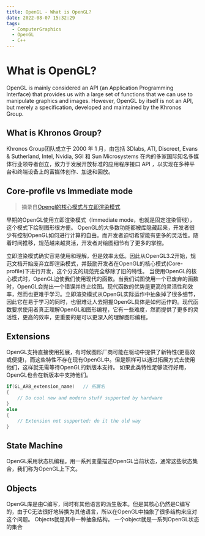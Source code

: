 ```yaml
---
title: OpenGL - What is OpenGL?
date: 2022-08-07 15:32:29
tags:
  - ComputerGraphics
  - OpenGL
  - C++
---
```


# What is OpenGL?

OpenGL is mainly considered an API (an Application Programming Interface) that provides us with a large set of functions that we can use to manipulate graphics and images. However, OpenGL by itself is not an API, but merely a specification, developed and maintained by the Khronos Group.

## What is Khronos Group?

Khronos Group团队成立于 2000 年 1 月，由包括 3Dlabs, ATI, Discreet, Evans & Sutherland, Intel, Nvidia, SGI 和 Sun Microsystems 在内的多家国际知名多媒体行业领导者创立，致力于发展开放标准的应用程序接口 API ，以实现在多种平台和终端设备上的富媒体创作、加速和回放。

## Core-profile vs Immediate mode

> 摘录自[Opengl的核心模式与立即渲染模式](https://blog.csdn.net/weixin_42887343/article/details/122681819)

早期的OpenGL使用立即渲染模式（Immediate mode，也就是固定渲染管线），这个模式下绘制图形很方便。
OpenGL的大多数功能都被库隐藏起来，开发者很少有控制OpenGL如何进行计算的自由。而开发者迫切希望能有更多的灵活性。随着时间推移，规范越来越灵活，开发者对绘图细节有了更多的掌控。

立即渲染模式确实容易使用和理解，但是效率太低。因此从OpenGL3.2开始，规范文档开始废弃立即渲染模式，并鼓励开发者在OpenGL的核心模式(Core-profile)下进行开发，这个分支的规范完全移除了旧的特性。
当使用OpenGL的核心模式时，OpenGL迫使我们使用现代的函数。当我们试图使用一个已废弃的函数时，OpenGL会抛出一个错误并终止绘图。现代函数的优势是更高的灵活性和效率，然而也更难于学习。立即渲染模式从OpenGL实际运作中抽象掉了很多细节，因此它在易于学习的同时，也很难让人去把握OpenGL具体是如何运作的。现代函数要求使用者真正理解OpenGL和图形编程，它有一些难度，然而提供了更多的灵活性，更高的效率，更重要的是可以更深入的理解图形编程。

## Extensions

OpenGL支持直接使用拓展，有时候图形厂商可能在驱动中提供了新特性(更高效或便捷)，而这些特性不存在现有OpenGL中。但是照样可以通过拓展方式去使用他们，这样就无需等待OpenGL的新版本支持。
如果此类特性足够流行好用，OpenGL也会在新版本中支持他们。

```cpp
if(GL_ARB_extension_name)   // 拓展名
{
    // Do cool new and modern stuff supported by hardware
}
else
{
    // Extension not supported: do it the old way
}
```

## State Machine

OpenGL采用状态机编程。用一系列变量描述OpenGL当前状态，通常这些状态集合，我们称为OpenGL上下文。

## Objects

OpenGL库是由C编写，同时有其他语言的派生版本。但是其核心仍然是C编写的，由于C无法很好地转换为其他语言，所以在OpenGL中抽象了很多结构来应对这个问题。 Objects就是其中一种抽象结构。
一个object就是一系列OpenGL状态的集合
